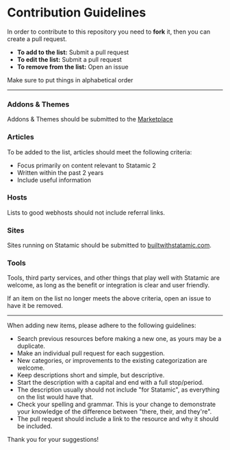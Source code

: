 # Contribution Guidelines

In order to contribute to this repository you need to **fork** it, then you can create a pull request.

- **To add to the list:** Submit a pull request
- **To edit the list:** Submit a pull request
- **To remove from the list:** Open an issue

Make sure to put things in alphabetical order

---

### Addons & Themes
Addons & Themes should be submitted to the [Marketplace](https://statamic.com/marketplace)

### Articles
To be added to the list, articles should meet the following criteria:

- Focus primarily on content relevant to Statamic 2
- Written within the past 2 years
- Include useful information

### Hosts
Lists to good webhosts should not include referral links.

### Sites
Sites running on Statamic should be submitted to [builtwithstatamic.com](https://builtwithstatamic.com).

### Tools
Tools, third party services, and other things that play well with Statamic are welcome, as long as the benefit or integration is clear and user friendly.

If an item on the list no longer meets the above criteria, open an issue to have it be removed.

---

When adding new items, please adhere to the following guidelines:

- Search previous resources before making a new one, as yours may be a duplicate.
- Make an individual pull request for each suggestion.
- New categories, or improvements to the existing categorization are welcome.
- Keep descriptions short and simple, but descriptive.
- Start the description with a capital and end with a full stop/period.
- The description usually should not include "for Statamic", as everything on the list would have that.
- Check your spelling and grammar. This is your change to demonstrate your knowledge of the difference between "there, their, and they're".
- The pull request should include a link to the resource and why it should be included.

Thank you for your suggestions!

